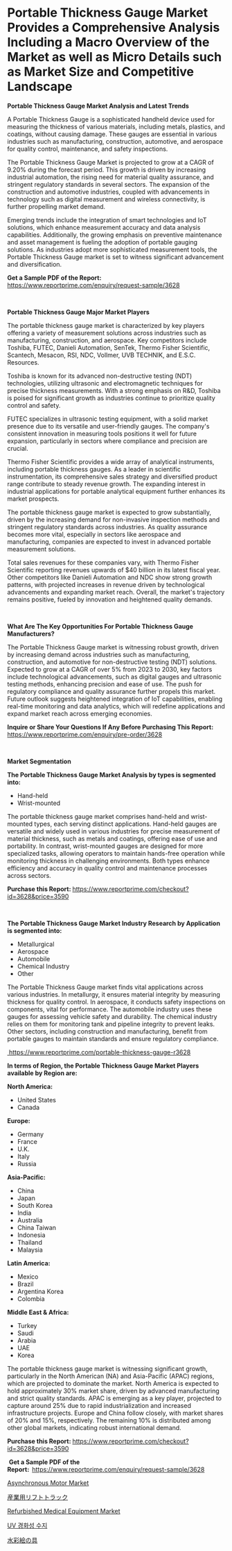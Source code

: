 <p><h1>Portable Thickness Gauge Market Provides a Comprehensive Analysis Including a Macro Overview of the Market as well as Micro Details such as Market Size and Competitive Landscape</h1></p><p><strong>Portable Thickness Gauge Market Analysis and Latest Trends</strong></p>
<p><p>A Portable Thickness Gauge is a sophisticated handheld device used for measuring the thickness of various materials, including metals, plastics, and coatings, without causing damage. These gauges are essential in various industries such as manufacturing, construction, automotive, and aerospace for quality control, maintenance, and safety inspections.</p><p>The Portable Thickness Gauge Market is projected to grow at a CAGR of 9.20% during the forecast period. This growth is driven by increasing industrial automation, the rising need for material quality assurance, and stringent regulatory standards in several sectors. The expansion of the construction and automotive industries, coupled with advancements in technology such as digital measurement and wireless connectivity, is further propelling market demand. </p><p>Emerging trends include the integration of smart technologies and IoT solutions, which enhance measurement accuracy and data analysis capabilities. Additionally, the growing emphasis on preventive maintenance and asset management is fueling the adoption of portable gauging solutions. As industries adopt more sophisticated measurement tools, the Portable Thickness Gauge market is set to witness significant advancement and diversification.</p></p>
<p><strong>Get a Sample PDF of the Report:&nbsp;</strong> <a href="https://www.reportprime.com/enquiry/request-sample/3628">https://www.reportprime.com/enquiry/request-sample/3628</a></p>
<p>&nbsp;</p>
<p><strong>Portable Thickness Gauge Major Market Players</strong></p>
<p><p>The portable thickness gauge market is characterized by key players offering a variety of measurement solutions across industries such as manufacturing, construction, and aerospace. Key competitors include Toshiba, FUTEC, Danieli Automation, SenTek, Thermo Fisher Scientific, Scantech, Mesacon, RSI, NDC, Vollmer, UVB TECHNIK, and E.S.C. Resources.</p><p>Toshiba is known for its advanced non-destructive testing (NDT) technologies, utilizing ultrasonic and electromagnetic techniques for precise thickness measurements. With a strong emphasis on R&D, Toshiba is poised for significant growth as industries continue to prioritize quality control and safety.</p><p>FUTEC specializes in ultrasonic testing equipment, with a solid market presence due to its versatile and user-friendly gauges. The company's consistent innovation in measuring tools positions it well for future expansion, particularly in sectors where compliance and precision are crucial.</p><p>Thermo Fisher Scientific provides a wide array of analytical instruments, including portable thickness gauges. As a leader in scientific instrumentation, its comprehensive sales strategy and diversified product range contribute to steady revenue growth. The expanding interest in industrial applications for portable analytical equipment further enhances its market prospects.</p><p>The portable thickness gauge market is expected to grow substantially, driven by the increasing demand for non-invasive inspection methods and stringent regulatory standards across industries. As quality assurance becomes more vital, especially in sectors like aerospace and manufacturing, companies are expected to invest in advanced portable measurement solutions.</p><p>Total sales revenues for these companies vary, with Thermo Fisher Scientific reporting revenues upwards of $40 billion in its latest fiscal year. Other competitors like Danieli Automation and NDC show strong growth patterns, with projected increases in revenue driven by technological advancements and expanding market reach. Overall, the market's trajectory remains positive, fueled by innovation and heightened quality demands.</p></p>
<p>&nbsp;</p>
<p><strong>What Are The Key Opportunities For Portable Thickness Gauge Manufacturers?</strong></p>
<p><p>The Portable Thickness Gauge market is witnessing robust growth, driven by increasing demand across industries such as manufacturing, construction, and automotive for non-destructive testing (NDT) solutions. Expected to grow at a CAGR of over 5% from 2023 to 2030, key factors include technological advancements, such as digital gauges and ultrasonic testing methods, enhancing precision and ease of use. The push for regulatory compliance and quality assurance further propels this market. Future outlook suggests heightened integration of IoT capabilities, enabling real-time monitoring and data analytics, which will redefine applications and expand market reach across emerging economies.</p></p>
<p><strong>Inquire or Share Your Questions If Any Before Purchasing This Report:</strong> <a href="https://www.reportprime.com/enquiry/pre-order/3628">https://www.reportprime.com/enquiry/pre-order/3628</a></p>
<p>&nbsp;</p>
<p><strong>Market Segmentation</strong></p>
<p><strong>The Portable Thickness Gauge Market Analysis by types is segmented into:</strong></p>
<p><ul><li>Hand-held</li><li>Wrist-mounted</li></ul></p>
<p><p>The portable thickness gauge market comprises hand-held and wrist-mounted types, each serving distinct applications. Hand-held gauges are versatile and widely used in various industries for precise measurement of material thickness, such as metals and coatings, offering ease of use and portability. In contrast, wrist-mounted gauges are designed for more specialized tasks, allowing operators to maintain hands-free operation while monitoring thickness in challenging environments. Both types enhance efficiency and accuracy in quality control and maintenance processes across sectors.</p></p>
<p><strong>Purchase this Report:&nbsp;</strong><a href="https://www.reportprime.com/checkout?id=3628&price=3590">https://www.reportprime.com/checkout?id=3628&price=3590</a></p>
<p>&nbsp;</p>
<p><strong>The Portable Thickness Gauge Market Industry Research by Application is segmented into:</strong></p>
<p><ul><li>Metallurgical</li><li>Aerospace</li><li>Automobile</li><li>Chemical Industry</li><li>Other</li></ul></p>
<p><p>The Portable Thickness Gauge market finds vital applications across various industries. In metallurgy, it ensures material integrity by measuring thickness for quality control. In aerospace, it conducts safety inspections on components, vital for performance. The automobile industry uses these gauges for assessing vehicle safety and durability. The chemical industry relies on them for monitoring tank and pipeline integrity to prevent leaks. Other sectors, including construction and manufacturing, benefit from portable gauges to maintain standards and ensure regulatory compliance.</p></p>
<p><a href="https://www.reportprime.com/portable-thickness-gauge-r3628">&nbsp;https://www.reportprime.com/portable-thickness-gauge-r3628</a></p>
<p><strong>In terms of Region, the Portable Thickness Gauge Market Players available by Region are:</strong></p>
<p>
    <p> <strong> North America: </strong>
        <ul>
            <li>United States</li>
            <li>Canada</li>
        </ul>
        </p> 
    <p> <strong> Europe: </strong>
        <ul>
            <li>Germany</li>
            <li>France</li>
            <li>U.K.</li>
            <li>Italy</li>
            <li>Russia</li>
        </ul>
        </p> 
    <p> <strong> Asia-Pacific: </strong>
        <ul>
            <li>China</li>
            <li>Japan</li>
            <li>South Korea</li>
            <li>India</li>
            <li>Australia</li>
            <li>China Taiwan</li>
            <li>Indonesia</li>
            <li>Thailand</li>
            <li>Malaysia</li>
        </ul>
        </p> 
    <p> <strong> Latin America: </strong>
        <ul>
            <li>Mexico</li>
            <li>Brazil</li>
            <li>Argentina Korea</li>
            <li>Colombia</li>
        </ul>
        </p> 
    <p> <strong> Middle East & Africa: </strong>
        <ul>
            <li>Turkey</li>
            <li>Saudi</li>
            <li>Arabia</li>
            <li>UAE</li>
            <li>Korea</li>
        </ul>
    </p>
    </p>
<p><p>The portable thickness gauge market is witnessing significant growth, particularly in the North American (NA) and Asia-Pacific (APAC) regions, which are projected to dominate the market. North America is expected to hold approximately 30% market share, driven by advanced manufacturing and strict quality standards. APAC is emerging as a key player, projected to capture around 25% due to rapid industrialization and increased infrastructure projects. Europe and China follow closely, with market shares of 20% and 15%, respectively. The remaining 10% is distributed among other global markets, indicating robust international demand.</p></p>
<p><strong>Purchase this Report: </strong><a href="https://www.reportprime.com/checkout?id=3628&price=3590">https://www.reportprime.com/checkout?id=3628&price=3590</a></p>
<p>&nbsp;<strong>Get a Sample PDF of the Report:&nbsp;&nbsp;</strong><a href="https://www.reportprime.com/enquiry/request-sample/3628">https://www.reportprime.com/enquiry/request-sample/3628</a></p>
<p><strong></strong></p>
<p><p><a href="https://medium.com/@philipnewman983/strategic-market-insights-navigating-the-global-asynchronous-motor-market-landscape-2024-2031-d3a8da14ad53">Asynchronous Motor Market</a></p><p><a href="https://medium.com/@qarpaiop35/%E7%94%A3%E6%A5%AD%E7%94%A8%E3%83%95%E3%82%A9%E3%83%BC%E3%82%AF%E3%83%AA%E3%83%95%E3%83%88%E5%B8%82%E5%A0%B4-%E5%B8%82%E5%A0%B4%E3%82%BB%E3%82%B0%E3%83%A1%E3%83%B3%E3%83%86%E3%83%BC%E3%82%B7%E3%83%A7%E3%83%B3-%E5%9C%B0%E5%9F%9F%E5%88%A5-%E3%81%8A%E3%82%88%E3%81%B32031%E5%B9%B4%E3%81%BE%E3%81%A7%E3%81%AE%E5%B8%82%E5%A0%B4%E4%BA%88%E6%B8%AC-0b8dc0ba8657">産業用リフトトラック</a></p><p><a href="https://www.linkedin.com/pulse/refurbished-medical-equipment-market-indicators-size-regional-g3g8e?trackingId=tJHGeWRwQIW2HqGqNgtQXw%3D%3D">Refurbished Medical Equipment Market</a></p><p><a href="https://medium.com/@joespinka88967/uv-%EA%B2%BD%ED%99%94-%EC%88%98%EC%A7%80-%EC%8B%9C%EC%9E%A5%EC%97%90-%EB%8C%80%ED%95%9C-%EA%B8%80%EB%A1%9C%EB%B2%8C-%EA%B4%80%EC%A0%90-%EB%8F%99%ED%96%A5-%EB%B0%8F-%EC%98%88%EC%B8%A1-2024-2031-da22bf454a2d">UV 경화성 수지</a></p><p><a href="https://medium.com/@qarpaiop35/%E6%B0%B4%E5%BD%A9%E7%B5%B5%E3%81%AE%E5%85%B7%E3%81%AE%E4%B8%96%E7%95%8C%E5%B8%82%E5%A0%B4%E8%A6%8F%E6%A8%A1%E3%81%A8%E3%82%B7%E3%82%A7%E3%82%A2%E5%88%86%E6%9E%90-%E8%A3%BD%E5%93%81%E3%82%BF%E3%82%A4%E3%83%97%E5%88%A5-%E3%82%A2%E3%83%97%E3%83%AA%E3%82%B1%E3%83%BC%E3%82%B7%E3%83%A7%E3%83%B3%E5%88%A5-%E5%9C%B0%E5%9F%9F%E5%88%A5-%E4%BA%88%E6%B8%AC-2024%E5%B9%B4%E3%81%8B%E3%82%892031%E5%B9%B4-e79ae6cb7323">水彩絵の具</a></p></p>